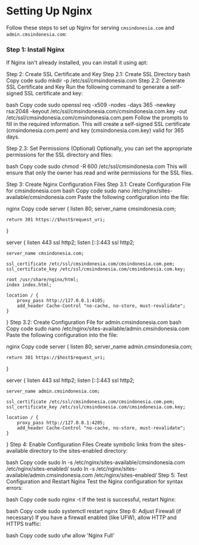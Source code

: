 # Setting Up Nginx

Follow these steps to set up Nginx for serving `cmsindonesia.com` and `admin.cmsindonesia.com`:

### Step 1: Install Nginx

If Nginx isn't already installed, you can install it using apt:

Step 2: Create SSL Certificate and Key
Step 2.1: Create SSL Directory
bash
Copy code
sudo mkdir -p /etc/ssl/cmsindonesia.com
Step 2.2: Generate SSL Certificate and Key
Run the following command to generate a self-signed SSL certificate and key:

bash
Copy code
sudo openssl req -x509 -nodes -days 365 -newkey rsa:2048 -keyout /etc/ssl/cmsindonesia.com/cmsindonesia.com.key -out /etc/ssl/cmsindonesia.com/cmsindonesia.com.pem
Follow the prompts to fill in the required information. This will create a self-signed SSL certificate (cmsindonesia.com.pem) and key (cmsindonesia.com.key) valid for 365 days.

Step 2.3: Set Permissions (Optional)
Optionally, you can set the appropriate permissions for the SSL directory and files:

bash
Copy code
sudo chmod -R 600 /etc/ssl/cmsindonesia.com
This will ensure that only the owner has read and write permissions for the SSL files.

Step 3: Create Nginx Configuration Files
Step 3.1: Create Configuration File for cmsindonesia.com
bash
Copy code
sudo nano /etc/nginx/sites-available/cmsindonesia.com
Paste the following configuration into the file:

nginx
Copy code
server {
    listen 80;
    server_name cmsindonesia.com;

    return 301 https://$host$request_uri;
}

server {
    listen 443 ssl http2;
    listen [::]:443 ssl http2;

    server_name cmsindonesia.com;

    ssl_certificate /etc/ssl/cmsindonesia.com/cmsindonesia.com.pem;
    ssl_certificate_key /etc/ssl/cmsindonesia.com/cmsindonesia.com.key;

    root /usr/share/nginx/html;
    index index.html;

    location / {
        proxy_pass http://127.0.0.1:4105;
        add_header Cache-Control "no-cache, no-store, must-revalidate";
    }
}
Step 3.2: Create Configuration File for admin.cmsindonesia.com
bash
Copy code
sudo nano /etc/nginx/sites-available/admin.cmsindonesia.com
Paste the following configuration into the file:

nginx
Copy code
server {
    listen 80;
    server_name admin.cmsindonesia.com;

    return 301 https://$host$request_uri;
}

server {
    listen 443 ssl http2;
    listen [::]:443 ssl http2;

    server_name admin.cmsindonesia.com;

    ssl_certificate /etc/ssl/cmsindonesia.com/cmsindonesia.com.pem;
    ssl_certificate_key /etc/ssl/cmsindonesia.com/cmsindonesia.com.key;

    location / {
        proxy_pass http://127.0.0.1:4205;
        add_header Cache-Control "no-cache, no-store, must-revalidate";
    }
}
Step 4: Enable Configuration Files
Create symbolic links from the sites-available directory to the sites-enabled directory:

bash
Copy code
sudo ln -s /etc/nginx/sites-available/cmsindonesia.com /etc/nginx/sites-enabled/
sudo ln -s /etc/nginx/sites-available/admin.cmsindonesia.com /etc/nginx/sites-enabled/
Step 5: Test Configuration and Restart Nginx
Test the Nginx configuration for syntax errors:

bash
Copy code
sudo nginx -t
If the test is successful, restart Nginx:

bash
Copy code
sudo systemctl restart nginx
Step 6: Adjust Firewall (if necessary)
If you have a firewall enabled (like UFW), allow HTTP and HTTPS traffic:

bash
Copy code
sudo ufw allow 'Nginx Full'

